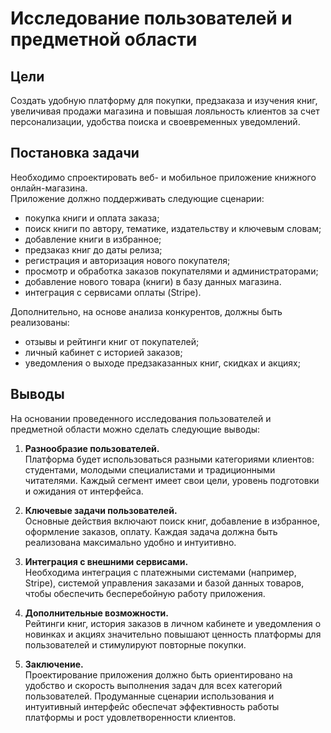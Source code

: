 # Исследование пользователей и предметной области

## Цели
Создать удобную платформу для покупки, предзаказа и изучения книг, увеличивая продажи магазина и повышая лояльность клиентов за счет персонализации, удобства поиска и своевременных уведомлений.

## Постановка задачи
Необходимо спроектировать веб- и мобильное приложение книжного онлайн-магазина.  
Приложение должно поддерживать следующие сценарии:  
- покупка книги и оплата заказа;  
- поиск книги по автору, тематике, издательству и ключевым словам;  
- добавление книги в избранное;  
- предзаказ книг до даты релиза;  
- регистрация и авторизация нового покупателя;  
- просмотр и обработка заказов покупателями и администраторами;  
- добавление нового товара (книги) в базу данных магазина. 
- интеграция с сервисами оплаты (Stripe).   

Дополнительно, на основе анализа конкурентов, должны быть реализованы:  
- отзывы и рейтинги книг от покупателей;  
- личный кабинет с историей заказов;  
- уведомления о выходе предзаказанных книг, скидках и акциях;  

## Выводы

На основании проведенного исследования пользователей и предметной области можно сделать следующие выводы:

1. **Разнообразие пользователей.**  
   Платформа будет использоваться разными категориями клиентов: студентами, молодыми специалистами и традиционными читателями. Каждый сегмент имеет свои цели, уровень подготовки и ожидания от интерфейса.

2. **Ключевые задачи пользователей.**  
   Основные действия включают поиск книг, добавление в избранное, оформление заказов, оплату. Каждая задача должна быть реализована максимально удобно и интуитивно.

3. **Интеграция с внешними сервисами.**  
   Необходима интеграция с платежными системами (например, Stripe), системой управления заказами и базой данных товаров, чтобы обеспечить бесперебойную работу приложения.

4. **Дополнительные возможности.**  
   Рейтинги книг, история заказов в личном кабинете и уведомления о новинках и акциях значительно повышают ценность платформы для пользователей и стимулируют повторные покупки.

5. **Заключение.**  
   Проектирование приложения должно быть ориентировано на удобство и скорость выполнения задач для всех категорий пользователей. Продуманные сценарии использования и интуитивный интерфейс обеспечат эффективность работы платформы и рост удовлетворенности клиентов.
